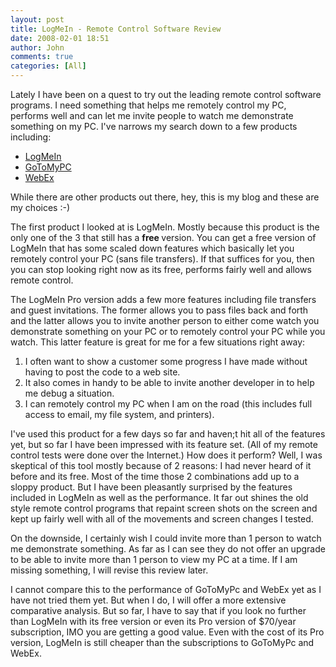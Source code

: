 ```yaml
---
layout: post
title: LogMeIn - Remote Control Software Review
date: 2008-02-01 18:51
author: John
comments: true
categories: [All]
---
```

<P>Lately I have been on a quest to try out the leading remote control software programs. I need something that helps me remotely control my PC, performs well and can let me invite people to watch me demonstrate something on my PC. I've narrows my search down to a few products including:</P> <UL> <LI><A href="http://www.logmein.com">LogMeIn</A><A href="http://www.logmein.com"></A> <LI><A href="http://www.gotomypc.com">GoToMyPC</A><A href="http://www.gotomypc.com"></A> <LI><A href="http://www.webex.com">WebEx</A><A href="http://www.webex.com"></A></LI></UL> <P>While there are other products out there, hey, this is my blog and these are my choices :-)</P> <P>The first product I looked at is LogMeIn. Mostly because this product is the only one of the 3 that still has a <STRONG>free </STRONG>version. You can get a free version of LogMeIn that has some scaled down features which basically let you remotely control your PC (sans file transfers). If that suffices for you, then you can stop looking right now as its&nbsp;free, performs fairly well and allows remote control.</P> <P>The LogMeIn Pro version adds a few more features including file transfers and guest invitations. The former allows you to pass files back and forth and the latter allows you to invite another person to either come watch you demonstrate something on your PC or to remotely control your PC while you watch. This latter feature is great for me for a few situations right away: </P> <OL> <LI>I often want to show a customer some progress I have made without having to post the code to a web site. <LI>It also comes in handy to be able to invite another developer in to help me debug a situation. <LI>I can remotely control my PC when I am on the road (this includes full access to email, my file system, and printers).</LI></OL> <P>I've used this product for a few days so far and haven;t hit all of the features yet, but so far I have been impressed with its feature set. (All of my remote control tests were done over the Internet.) How does it perform? Well, I was skeptical of this tool mostly because of 2 reasons: I had never heard of it before and its free. Most of the time those 2 combinations add up to a sloppy product. But I have been pleasantly surprised by the features included in LogMeIn as well as the performance. It far out shines the old style remote control programs that repaint screen shots on the screen and kept up fairly well with all of the movements and screen changes I tested. </P> <P>On the downside, I certainly wish I could invite more than 1 person to watch me demonstrate something. As far as I can see they do not offer an upgrade to be able to invite more than 1 person to view my PC at a time. If I am missing something, I will revise this review later.</P> <P>I cannot compare this to the performance of GoToMyPc and WebEx yet as I have not tried them yet. But when I do, I will offer a more extensive comparative analysis. But so far, I have to say that if you look no further than LogMeIn with its free version or even its Pro version of $70/year subscription, IMO you are getting a good value. Even with the cost of its Pro version, LogMeIn is still cheaper than the subscriptions to GoToMyPc and WebEx.</P> <P>&nbsp;</P> <P>&nbsp;</P> <P>&nbsp;</P> <P>&nbsp;</P> <P>&nbsp;</P>

